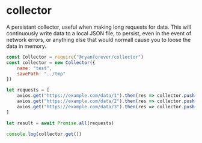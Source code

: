 # collector
 

A persistant collector, useful when making long requests for data.  This will continuously write data to a local JSON file, to persist, even in the event of network errors, or anything else that would normall cause you to loose the data in memory.

```javascript
const Collector = require("@ryanforever/collector")
const collector = new Collector({
	name: "test",
	savePath: "../tmp"
})

let requests = [
	axios.get("https://example.com/data/1").then(res => collector.push(res.data),
	axios.get("https://example.com/data/2").then(res => collector.push(res.data),
	axios.get("https://example.com/data/3").then(res => collector.push(res.data)
]

let result = await Promise.all(requests)

console.log(collector.get())
```